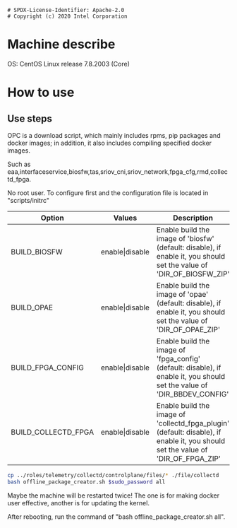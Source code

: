 ```text
# SPDX-License-Identifier: Apache-2.0
# Copyright (c) 2020 Intel Corporation
```
# Machine describe
OS: CentOS Linux release 7.8.2003 (Core)

# How to use

## Use steps

OPC is a download script, which mainly includes rpms, pip packages and docker images; in addition, it also includes compiling specified docker images.

Such as eaa,interfaceservice,biosfw,tas,sriov_cni,sriov_network,fpga_cfg,rmd,collectd_fpga.

No root user.
To configure first and the configuration file is located in "scripts/initrc"


| Option | Values | Description |
| ------ | ------ | ----------- |
| BUILD_BIOSFW | enable\|disable | Enable build the image of 'biosfw' (default: disable), if enable it, you should set the value of 'DIR_OF_BIOSFW_ZIP' |
| BUILD_OPAE | enable\|disable | Enable build the image of 'opae' (default: disable), if enable it, you should set the value of 'DIR_OF_OPAE_ZIP' |
| BUILD_FPGA_CONFIG | enable\|disable | Enable build the image of 'fpga_config' (default: disable), if enable it, you should set the value of 'DIR_BBDEV_CONFIG' |
| BUILD_COLLECTD_FPGA | enable\|disable | Enable build the image of 'collectd_fpga_plugin' (default: disable), if enable it, you should set the value of 'DIR_OF_FPGA_ZIP' |

```sh
cp ../roles/telemetry/collectd/controlplane/files/* ./file/collectd
bash offline_package_creator.sh $sudo_password all
```
Maybe the machine will be restarted twice!
The one is for making docker user effective, another is for updating the kernel.

After rebooting, run the command of "bash offline_package_creator.sh all".

